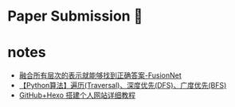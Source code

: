 # Paper Submission :rocket:

# notes
  - [融合所有层次的表示就能够找到正确答案-FusionNet](http://cairohy.github.io/2018/04/15/deeplearning/MRC/FusionNet/)
  - [【Python算法】遍历(Traversal)、深度优先(DFS)、广度优先(BFS)](https://www.cnblogs.com/5poi/p/7466760.html)
  - [GitHub+Hexo 搭建个人网站详细教程](https://zhuanlan.zhihu.com/p/26625249)
